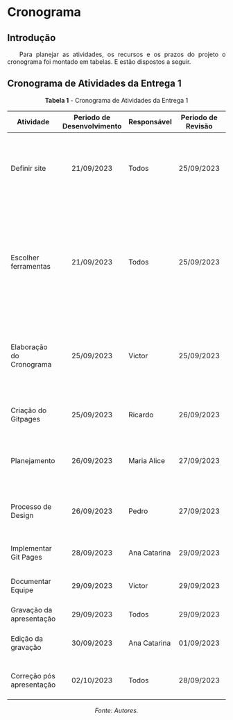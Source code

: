 # Cronograma

## Introdução
<p style="text-align: justify;">&emsp;&emsp;Para planejar as atividades, os recursos e os prazos do projeto o cronograma foi montado em tabelas. E estão dispostos a seguir. </p>

## Cronograma de Atividades da Entrega 1
<center>

**Tabela 1** - Cronograma de Atividades da Entrega 1

| Atividade                 | Periodo de Desenvolvimento | Responsável  | Periodo de Revisão | Revisores   | Descrição                                                                                                                                                                   |
| ------------------------- | :------------------------: | ------------ | :----------------: | ----------- | --------------------------------------------------------------------------------------------------------------------------------------------------------------------------- |
| Definir site              |         21/09/2023         | Todos        |     25/09/2023     | Todos       | Definir site que ultilizaremos, porque o usaremos. Quais sites foram opções e porque não foram escolhidos.                                                                  |
| Escolher ferramentas      |         21/09/2023         | Todos        |     25/09/2023     | Todos       | Definir quais ferramentas serão ultilizadas durante todo o processo de desonvolvimento do projeto, desde aplicativos de mensagem até o software de elaboração do prototipo. |
| Elaboração do Cronograma  |         25/09/2023         | Victor       |     25/09/2023     | Todos       | Definir quais atividades serão feitas para a primeira entrega, como serão feitas e por quem serão feitas.                                                                   |
| Criação do Gitpages       |         25/09/2023         | Ricardo      |     26/09/2023     | Maria Alice | Criação do site estático e integração ao repósitorio no github.                                                                                                             |
| Planejamento              |         26/09/2023         | Maria Alice  |     27/09/2023     | Gustavo     | Definir a metodologia que será usado durante o projeto.                                                                                                                     |
| Processo de Design        |         26/09/2023         | Pedro        |     27/09/2023     | Harry       | Definir o processo de desing que será usado durante o projeto. Capitulo 4                                                                                                   |
| Implementar Git Pages     |         28/09/2023         | Ana Catarina |     29/09/2023     | Pedro       | Atualizar o git pages com o decidido e feito.                                                                                                                               |
| Documentar Equipe         |         29/09/2023         | Victor       |     29/09/2023     | Todos       | Documentar os artefatos que cada um trabalhou.                                                                                                                              |
| Gravação da apresentação  |         29/09/2023         | Todos        |     29/09/2023     | Todos       | Gravar a apresentação.                                                                                                                                                      |
| Edição da gravação        |         30/09/2023         | Ana Catarina |     01/09/2023     | Todos       | Editar a gravação e postar no gitpages.                                                                                                                                     |
| Correção pós apresentação |         02/10/2023         | Todos        |     28/09/2023     | Todos       | Corrigir o que for pedido e orientado pelo professor.                                                                                                                       |

_Fonte: Autores._

</center>